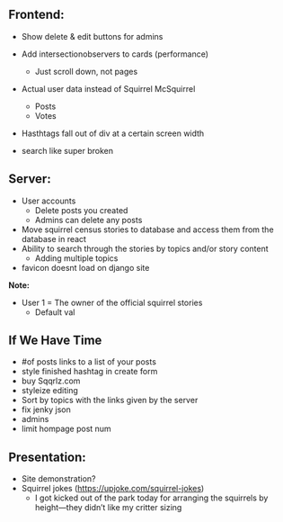 ## **Frontend:**

-   Show delete & edit buttons for admins
-   Add intersectionobservers to cards (performance)
    - Just scroll down, not pages
-   Actual user data instead of Squirrel McSquirrel

    -   Posts
    -   Votes

-   Hasthtags fall out of div at a certain screen width
-   search like super broken

## **Server:**

-   User accounts
    -   Delete posts you created
    -   Admins can delete any posts
-   Move squirrel census stories to database and access them from the database in react
-   Ability to search through the stories by topics and/or story content
    -   Adding multiple topics
-   favicon doesnt load on django site

**Note:**

-   User 1 = The owner of the official squirrel stories
    -   Default val

## **If We Have Time**

-   #of posts links to a list of your posts
-   style finished hashtag in create form
-   buy Sqqrlz.com
-   styleize editing
-   Sort by topics with the links given by the server
-   fix jenky json
-   admins
-   limit hompage post num

## **Presentation:**

-   Site demonstration?
-   Squirrel jokes (https://upjoke.com/squirrel-jokes)
    -   I got kicked out of the park today for arranging the squirrels by height—they didn’t like my critter sizing
